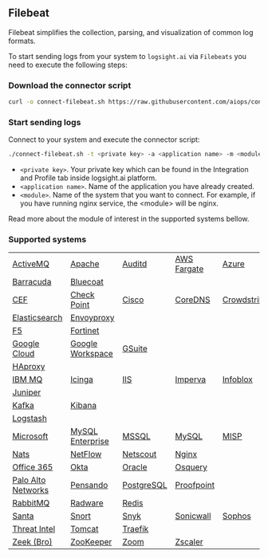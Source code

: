 ## Filebeat

Filebeat simplifies the collection, parsing, and visualization of common log formats.

To start sending logs from your system to `logsight.ai` via `Filebeats` you need to execute the following steps:

### Download the connector script

```bash
curl -o connect-filebeat.sh https://raw.githubusercontent.com/aiops/connectors/main/filebeat.sh
```

### Start sending logs

Connect to your system and execute the connector script: 

```bash
./connect-filebeat.sh -t <private key> -a <application name> -m <module>
```

+ `<private key>`. Your private key which can be found in the Integration and Profile tab inside logsight.ai platform.
+ `<application name>`. Name of the application you have already created.
+ `<module>`. Name of the system that you want to connect. For example, if you have running nginx service, the \<module\> will be nginx.

Read more about the module of interest in the supported systems bellow.

### Supported systems

|      |      |      |      |      |      |      |      |
| ---- | ---- | ---- | ---- | ---- | ---- | ---- | ---- |
| [ActiveMQ](https://www.elastic.co/guide/en/beats/filebeat/current/filebeat-module-activemq.html) | [Apache](https://www.elastic.co/guide/en/beats/filebeat/current/filebeat-module-apache.html) | [Auditd](https://www.elastic.co/guide/en/beats/filebeat/current/filebeat-module-auditd.html) | [AWS Fargate](https://www.elastic.co/guide/en/beats/filebeat/current/filebeat-module-awsfargate.html) | [Azure](https://www.elastic.co/guide/en/beats/filebeat/current/filebeat-module-azure.html) |
| [Barracuda](https://www.elastic.co/guide/en/beats/filebeat/current/filebeat-module-barracuda.html) | [Bluecoat](https://www.elastic.co/guide/en/beats/filebeat/current/filebeat-module-bluecoat.html)
| [CEF](https://www.elastic.co/guide/en/beats/filebeat/current/filebeat-module-cef.html) | [Check Point](https://www.elastic.co/guide/en/beats/filebeat/current/filebeat-module-checkpoint.html) | [Cisco](https://www.elastic.co/guide/en/beats/filebeat/current/filebeat-module-cisco.html) | [CoreDNS](https://www.elastic.co/guide/en/beats/filebeat/current/filebeat-module-coredns.html) | [Crowdstrike](https://www.elastic.co/guide/en/beats/filebeat/current/filebeat-module-crowdstrike.html) | [Cyberark](https://www.elastic.co/guide/en/beats/filebeat/current/filebeat-module-cyberark.html) | [Cyberark PAS](https://www.elastic.co/guide/en/beats/filebeat/current/filebeat-module-cyberarkpas.html) | [Cylance](https://www.elastic.co/guide/en/beats/filebeat/current/filebeat-module-cylance.html)
| [Elasticsearch](https://www.elastic.co/guide/en/beats/filebeat/current/filebeat-module-elasticsearch.html) | [Envoyproxy](https://www.elastic.co/guide/en/beats/filebeat/current/filebeat-module-envoyproxy.html)
| [F5](https://www.elastic.co/guide/en/beats/filebeat/current/filebeat-module-f5.html) | [Fortinet](https://www.elastic.co/guide/en/beats/filebeat/current/filebeat-module-fortinet.html)
| [Google Cloud](https://www.elastic.co/guide/en/beats/filebeat/current/filebeat-module-gcp.html) | [Google Workspace](https://www.elastic.co/guide/en/beats/filebeat/current/filebeat-module-google_workspace.html) | [GSuite](https://www.elastic.co/guide/en/beats/filebeat/current/filebeat-module-gsuite.html)
| [HAproxy](https://www.elastic.co/guide/en/beats/filebeat/current/filebeat-module-haproxy.html)
| [IBM MQ](https://www.elastic.co/guide/en/beats/filebeat/current/filebeat-module-ibmmq.html) | [Icinga](https://www.elastic.co/guide/en/beats/filebeat/current/filebeat-module-icinga.html) | [IIS](https://www.elastic.co/guide/en/beats/filebeat/current/filebeat-module-iis.html) | [Imperva](https://www.elastic.co/guide/en/beats/filebeat/current/filebeat-module-imperva.html) | [Infoblox](https://www.elastic.co/guide/en/beats/filebeat/current/filebeat-module-infoblox.html) | [Iptables](https://www.elastic.co/guide/en/beats/filebeat/current/filebeat-module-iptables.html) |
| [Juniper](https://www.elastic.co/guide/en/beats/filebeat/current/filebeat-module-juniper.html)
| [Kafka](https://www.elastic.co/guide/en/beats/filebeat/current/filebeat-module-kafka.html) | [Kibana](https://www.elastic.co/guide/en/beats/filebeat/current/filebeat-module-kibana.html)
| [Logstash](https://www.elastic.co/guide/en/beats/filebeat/current/filebeat-module-logstash.html)
| [Microsoft](https://www.elastic.co/guide/en/beats/filebeat/current/filebeat-module-microsoft.html) | [MySQL Enterprise](https://www.elastic.co/guide/en/beats/filebeat/current/filebeat-module-mysqlenterprise.html) |  [MSSQL](https://www.elastic.co/guide/en/beats/filebeat/current/filebeat-module-mssql.html) | [MySQL](https://www.elastic.co/guide/en/beats/filebeat/current/filebeat-module-mysql.html) | [MISP](https://www.elastic.co/guide/en/beats/filebeat/current/filebeat-module-misp.html) | [MongoDB](https://www.elastic.co/guide/en/beats/filebeat/current/filebeat-module-mongodb.html) | 
| [Nats](https://www.elastic.co/guide/en/beats/filebeat/current/filebeat-module-nats.html) | [NetFlow](https://www.elastic.co/guide/en/beats/filebeat/current/filebeat-module-netflow.html) | [Netscout](https://www.elastic.co/guide/en/beats/filebeat/current/filebeat-module-netscout.html) | [Nginx](https://www.elastic.co/guide/en/beats/filebeat/current/filebeat-module-nginx.html)
| [Office 365](https://www.elastic.co/guide/en/beats/filebeat/current/filebeat-module-o365.html) | [Okta](https://www.elastic.co/guide/en/beats/filebeat/current/filebeat-module-okta.html) | [Oracle](https://www.elastic.co/guide/en/beats/filebeat/current/filebeat-module-oracle.html) | [Osquery](https://www.elastic.co/guide/en/beats/filebeat/current/filebeat-module-osquery.html)
| [Palo Alto Networks](https://www.elastic.co/guide/en/beats/filebeat/current/filebeat-module-panw.html) | [Pensando](https://www.elastic.co/guide/en/beats/filebeat/current/filebeat-module-pensando.html) | [PostgreSQL](https://www.elastic.co/guide/en/beats/filebeat/current/filebeat-module-postgresql.html) | [Proofpoint](https://www.elastic.co/guide/en/beats/filebeat/current/filebeat-module-proofpoint.html)
| [RabbitMQ](https://www.elastic.co/guide/en/beats/filebeat/current/filebeat-module-rabbitmq.html) | [Radware](https://www.elastic.co/guide/en/beats/filebeat/current/filebeat-module-radware.html) | [Redis](https://www.elastic.co/guide/en/beats/filebeat/current/filebeat-module-redis.html) |
| [Santa](https://www.elastic.co/guide/en/beats/filebeat/current/filebeat-module-santa.html) | [Snort](https://www.elastic.co/guide/en/beats/filebeat/current/filebeat-module-snort.html) | [Snyk](https://www.elastic.co/guide/en/beats/filebeat/current/filebeat-module-snyk.html) | [Sonicwall](https://www.elastic.co/guide/en/beats/filebeat/current/filebeat-module-sonicwall.html) | [Sophos](https://www.elastic.co/guide/en/beats/filebeat/current/filebeat-module-sophos.html) | [Squid](https://www.elastic.co/guide/en/beats/filebeat/current/filebeat-module-squid.html) | [Suricata](https://www.elastic.co/guide/en/beats/filebeat/current/filebeat-module-suricata.html) | [System](https://www.elastic.co/guide/en/beats/filebeat/current/filebeat-module-system.html) |
| [Threat Intel](https://www.elastic.co/guide/en/beats/filebeat/current/filebeat-module-threatintel.html) | [Tomcat](https://www.elastic.co/guide/en/beats/filebeat/current/filebeat-module-tomcat.html) | [Traefik](https://www.elastic.co/guide/en/beats/filebeat/current/filebeat-module-traefik.html) |
| [Zeek (Bro)](https://www.elastic.co/guide/en/beats/filebeat/current/filebeat-module-zeek.html) | [ZooKeeper](https://www.elastic.co/guide/en/beats/filebeat/current/filebeat-module-zookeeper.html) | [Zoom](https://www.elastic.co/guide/en/beats/filebeat/current/filebeat-module-zoom.html) | [Zscaler](https://www.elastic.co/guide/en/beats/filebeat/current/filebeat-module-zscaler.html) |
